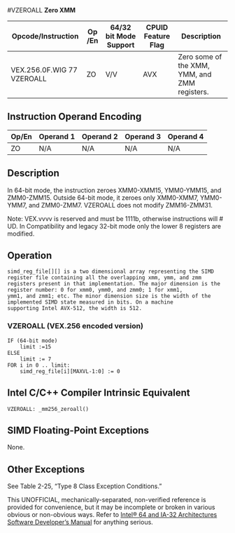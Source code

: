 #VZEROALL
**Zero XMM**

| Opcode/Instruction         | Op /En | 64/32 bit Mode Support | CPUID Feature Flag | Description                                   |
| -------------------------- | ------ | ---------------------- | ------------------ | --------------------------------------------- |
| VEX.256.0F.WIG 77 VZEROALL | ZO     | V/V                    | AVX                | Zero some of the XMM, YMM, and ZMM registers. |

## Instruction Operand Encoding

| Op/En | Operand 1 | Operand 2 | Operand 3 | Operand 4 |
| ----- | --------- | --------- | --------- | --------- |
| ZO    | N/A       | N/A       | N/A       | N/A       |

## Description

In 64-bit mode, the instruction zeroes XMM0-XMM15, YMM0-YMM15, and ZMM0-ZMM15. Outside 64-bit mode, it zeroes only XMM0-XMM7, YMM0-YMM7, and ZMM0-ZMM7. VZEROALL does not modify ZMM16-ZMM31.

Note: VEX.vvvv is reserved and must be 1111b, otherwise instructions will #​​​UD. In Compatibility and legacy 32-bit mode only the lower 8 registers are modified.

## Operation

```
simd_reg_file[][] is a two dimensional array representing the SIMD register file containing all the overlapping xmm, ymm, and zmm
registers present in that implementation. The major dimension is the register number: 0 for xmm0, ymm0, and zmm0; 1 for xmm1,
ymm1, and zmm1; etc. The minor dimension size is the width of the implemented SIMD state measured in bits. On a machine
supporting Intel AVX-512, the width is 512.

```

### VZEROALL (VEX.256 encoded version)

```
IF (64-bit mode)
    limit :=15
ELSE
    limit := 7
FOR i in 0 .. limit:
    simd_reg_file[i][MAXVL-1:0] := 0

```

## Intel C/C++ Compiler Intrinsic Equivalent

```
VZEROALL: _mm256_zeroall()

```

## SIMD Floating-Point Exceptions

None.

## Other Exceptions

See Table 2-25, “Type 8 Class Exception Conditions.”

This UNOFFICIAL, mechanically-separated, non-verified reference is provided for convenience, but it may be
incomplete or broken in various obvious or non-obvious
ways. Refer to [Intel® 64 and IA-32 Architectures Software Developer’s Manual](https://software.intel.com/en-us/download/intel-64-and-ia-32-architectures-sdm-combined-volumes-1-2a-2b-2c-2d-3a-3b-3c-3d-and-4) for anything serious.
